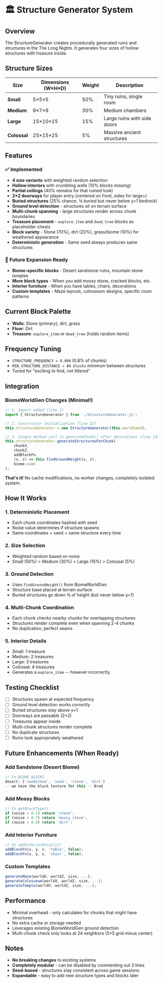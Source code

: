 # 🏛️ Structure Generator System

## Overview
The StructureGenerator creates procedurally generated ruins and structures in the The Long Nights. It generates four sizes of hollow structures with treasure inside.

## Structure Sizes

| Size | Dimensions (W×H×D) | Weight | Description |
|------|-------------------|---------|-------------|
| **Small** | 5×5×5 | 50% | Tiny ruins, single room |
| **Medium** | 9×7×9 | 30% | Medium chambers |
| **Large** | 15×10×15 | 15% | Large ruins with side doors |
| **Colossal** | 25×15×25 | 5% | Massive ancient structures |

## Features

### ✅ Implemented
- **4 size variants** with weighted random selection
- **Hollow interiors** with crumbling walls (10% blocks missing)
- **Partial ceilings** (40% remains for that ruined look)
- **2×2 doorways** for player entry (centered on front, sides for large+)
- **Buried structures** (25% chance, ¾ buried but never below y=1 bedrock)
- **Ground level detection** - structures sit on terrain surface
- **Multi-chunk spanning** - large structures render across chunk boundaries
- **Treasure placement** - `explore_item` and `dead_tree` blocks as placeholder chests
- **Block variety** - Stone (70%), dirt (20%), grass/biome (10%) for weathered appearance
- **Deterministic generation** - Same seed always produces same structures

### 🔄 Future Expansion Ready
- **Biome-specific blocks** - Desert sandstone ruins, mountain stone temples
- **More block types** - When you add mossy stone, cracked blocks, etc.
- **Interior furniture** - When you have tables, chairs, decorations
- **Custom templates** - Maze layouts, colosseum designs, specific room patterns

## Current Block Palette
- **Walls**: Stone (primary), dirt, grass
- **Floor**: Dirt
- **Treasure**: `explore_item` or `dead_tree` (holds random items)

## Frequency Tuning
- `STRUCTURE_FREQUENCY = 0.008` (0.8% of chunks)
- `MIN_STRUCTURE_DISTANCE = 80 blocks` minimum between structures
- Tuned for "exciting to find, not littered"

## Integration

### BiomeWorldGen Changes (Minimal!)
```javascript
// 1. Import added (line 2)
import { StructureGenerator } from './StructureGenerator.js';

// 2. Constructor initialization (line 32)
this.structureGenerator = new StructureGenerator(this.worldSeed);

// 3. Single method call in generateChunk() after decorations (line 1260)
this.structureGenerator.generateStructuresForChunk(
    chunkX,
    chunkZ,
    addBlockFn,
    (x, z) => this.findGroundHeight(x, z),
    biome.name
);
```

**That's it!** No cache modifications, no worker changes, completely isolated system.

## How It Works

### 1. Deterministic Placement
- Each chunk coordinates hashed with seed
- Noise value determines if structure spawns
- Same coordinates + seed = same structure every time

### 2. Size Selection
- Weighted random based on noise
- Small (50%) > Medium (30%) > Large (15%) > Colossal (5%)

### 3. Ground Detection
- Uses `findGroundHeight()` from BiomeWorldGen
- Structure base placed at terrain surface
- Buried structures go down ¾ of height (but never below y=1)

### 4. Multi-Chunk Coordination
- Each chunk checks nearby chunks for overlapping structures
- Structures render complete even when spanning 2-4 chunks
- No duplication, perfect seams

### 5. Interior Details
- Small: 1 treasure
- Medium: 2 treasures
- Large: 3 treasures
- Colossal: 4 treasures
- Generates a `explore_item` -- however incorrectly. 

## Testing Checklist
- [ ] Structures spawn at expected frequency
- [ ] Ground level detection works correctly
- [ ] Buried structures stay above y=1
- [ ] Doorways are passable (2×2)
- [ ] Treasures appear inside
- [ ] Multi-chunk structures render complete
- [ ] No duplicate structures
- [ ] Ruins look appropriately weathered

## Future Enhancements (When Ready)

### Add Sandstone (Desert Biome)
```javascript
// In BIOME_BLOCKS
desert: ['sandstone', 'sand', 'stone', 'dirt']
-- we have the block texture for this -- Brad
```

### Add Mossy Blocks
```javascript
// In getBlockType()
if (noise < 0.5) return 'stone';
if (noise < 0.7) return 'mossy_stone';
if (noise < 0.9) return 'dirt';
```

### Add Interior Furniture
```javascript
// In addInteriorDetails()
addBlockFn(x, y, z, 'table', false);
addBlockFn(x, y, z, 'chair', false);
```

### Custom Templates
```javascript
generateMaze(worldX, worldZ, size, ...);
generateColosseum(worldX, worldZ, size, ...);
generateTemple(worldX, worldZ, size, ...);
```

## Performance
- Minimal overhead - only calculates for chunks that might have structures
- No extra cache or storage needed
- Leverages existing BiomeWorldGen ground detection
- Multi-chunk check only looks at 24 neighbors (5×5 grid minus center)

## Notes
- **No breaking changes** to existing systems
- **Completely modular** - can be disabled by commenting out 3 lines
- **Seed-based** - structures stay consistent across game sessions
- **Expandable** - easy to add new structure types and blocks later
